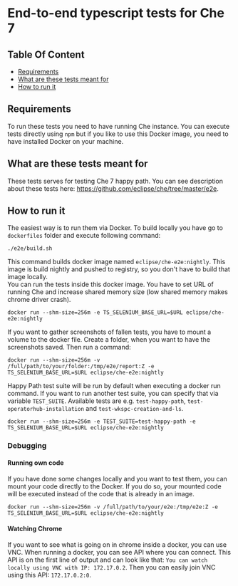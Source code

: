 # End-to-end typescript tests for Che 7

## Table Of Content

* [Requirements](#requirements)
* [What are these tests meant for](#what-are-these-tests-meant-for)
* [How to run it](#how-to-run-it)

## Requirements
To run these tests you need to have running Che instance. You can execute tests directly using ` npm ` but if you like to use this Docker image, you need to have 
installed Docker on your machine. 

## What are these tests meant for
These tests serves for testing Che 7 happy path. You can see description about these tests here: https://github.com/eclipse/che/tree/master/e2e.

## How to run it
The easiest way is to run them via Docker. To build locally you have go to ` dockerfiles ` folder and execute following command: 

``` 
./e2e/build.sh 
```
This command builds docker image named ` eclipse/che-e2e:nightly `. This image is build nightly and pushed to registry, so you don't have to build that image locally.   
You can run the tests inside this docker image. You have to set URL of running Che and increase shared memory size (low shared memory makes chrome driver crash).

```
docker run --shm-size=256m -e TS_SELENIUM_BASE_URL=$URL eclipse/che-e2e:nightly
```

If you want to gather screenshots of fallen tests, you have to mount a volume to the docker file. Create a folder, when you want to have the screenshots saved. Then run a command:

```
docker run --shm-size=256m -v /full/path/to/your/folder:/tmp/e2e/report:Z -e TS_SELENIUM_BASE_URL=$URL eclipse/che-e2e:nightly
```

Happy Path test suite will be run by default when executing a docker run command. If you want to run another test suite, you can specify that via variable ` TEST_SUITE `. Available tests are e.g. ` test-happy-path `, ` test-operatorhub-installation ` and ` test-wkspc-creation-and-ls `.

```
docker run --shm-size=256m -e TEST_SUITE=test-happy-path -e TS_SELENIUM_BASE_URL=$URL eclipse/che-e2e:nightly
```

### Debugging
#### Running own code
If you have done some changes locally and you want to test them, you can mount your code directly to the Docker. If you do so, your mounted code will be executed instead of the code that is already in an image.

```
docker run --shm-size=256m -v /full/path/to/your/e2e:/tmp/e2e:Z -e TS_SELENIUM_BASE_URL=$URL eclipse/che-e2e:nightly
```

#### Watching Chrome
If you want to see what is going on in chrome inside a docker, you can use VNC. When running a docker, you can see API where you can connect. This API is on the first line of output and can look like that: ` You can watch locally using VNC with IP: 172.17.0.2 `. Then you can easily join VNC using this API: ` 172.17.0.2:0 `.
